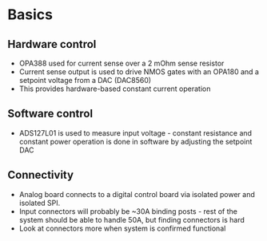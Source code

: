 # Basics
## Hardware control
- OPA388 used for current sense over a 2 mOhm sense resistor
- Current sense output is used to drive NMOS gates with an OPA180 and a setpoint voltage from a DAC (DAC8560)
- This provides hardware-based constant current operation
## Software control
- ADS127L01 is used to measure input voltage - constant resistance and constant power operation is done in software by adjusting the setpoint DAC
## Connectivity
- Analog board connects to a digital control board via isolated power and isolated SPI.
- Input connectors will probably be ~30A binding posts - rest of the system should be able to handle 50A, but finding connectors is hard
- Look at connectors more when system is confirmed functional